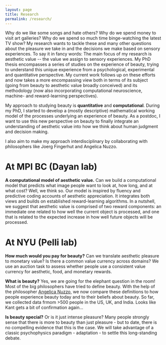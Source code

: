 ```yaml
---
layout: page
title: Research
permalink: /research/
---
```


Why do we like some songs and hate others? Why do we spend money to visit art galleries? Why do we spend so much time binge-watching the latest TV show? My research wants to tackle these and many other questions about the pleasure we take in and the decisions we make based on sensory experiences. To say it in fancy words: The main focus of my research is aesthetic value -- the value we assign to sensory experiences. My PhD thesis encompasses a series of studies on the experience of beauty, trying to understand this unique experience from a psychological, experimental and quantitative perspective. My current work follows up on these efforts and now takes a more encompassing view both in terms of its subject (going from beauty to aesthetic value broadly conceived) and its methodology (now also incorporating computational neuroscience, machine- and reward-learning perspectives).

My approach to studying beauty is **quantitative** and **computational**. During my PhD, I started to develop a (mostly descriptive) mathematical working model of the processes underlying an experience of beauty. As a postdoc, I want to use this new perspective on beauty to finally integrate an understanding of aesthetic value into how we think about human judgment and decision making.

I also aim to make my approach interdisciplinary by collaborating with philosophers like Joerg Fingerhut and Angelica Nuzzo.

# At MPI BC (Dayan lab)

**A computational model of aesthetic value.** Can we build a computational model that predicts what image people want to look at, how long, and at what cost? Well, we think so. Our model is inspired by fluency and predictive coding accounts of aesthetic appreciation. It integrates both views and builds on established reward-learning algorithms. In a nutshell, we suggest that aesthetic value is comprised of two reward components: an immediate one related to how well the current object is processed, and one that is related to the expected increase in how well future objects will be processed.

# At NYU (Pelli lab)

**How much would you pay for beauty?** Can we translate aesthetic pleasure to monetary value? Is there a common value currency across domains? We use an auction task to assess whether people use a consistent value currency for aesthetic, food, and monetary rewards. 

**What is beauty?** Yes, we are going for the elephant question in the room! Most of the big philosophers have tried to define beauty. With the help of the philosopher [Angelica Nuzzo](https://www.gc.cuny.edu/page-elements/academics-research-centers-initiatives/doctoral-programs/philosophy/faculty-bios/angelica-nuzzo), we now compare these definitions to how people experience beauty today and to their beliefs about beauty. So far, we collected data frmom >500 people in the US, UK, and India. Looks like Kant gets a bit of confirmation again...

**Is beauty special?** Or is it just intense pleasure? Many people strongly sense that there is more to beauty than just pleasure - but to date, there is no compelling evidence that this is the case. We will take advantage of a classic psychophysics paradigm - adaptation - to settle this long-standing debate.
